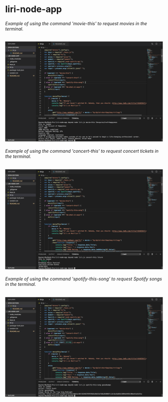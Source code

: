 # liri-node-app

###### Example of using the command 'movie-this' to request movies in the terminal.
![Movie-This Function](https://github.com/dayneyulber/liri-node-app/blob/master/Screen%20Shot%202019-10-03%20at%208.20.38%20PM.png)

###### Example of using the command 'concert-this' to request concert tickets in the terminal.
![Example of using the command 'concert-this' to request concert tickets in the terminal.](https://github.com/dayneyulber/liri-node-app/blob/master/Screen%20Shot%202019-10-03%20at%208.22.23%20PM.png)

###### Example of using the command 'spotify-this-song' to request Spotify songs in the terminal.
![Example of using the command 'spotify-this-song' to request Spotify songs in the terminal.](https://github.com/dayneyulber/liri-node-app/blob/master/Screen%20Shot%202019-10-03%20at%208.23.16%20PM.png)